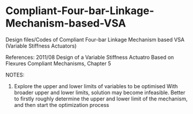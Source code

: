 # Compliant-Four-bar-Linkage-Mechanism-based-VSA
Design files/Codes of Compliant Four-bar Linkage Mechanism based VSA (Variable Stiffness Actuators)

References:
2011/08 Design of a Variable Stiffness Actuatro Based on Flexures
Compliant Mechanisms, Chapter 5

NOTES:
1) Explore the upper and lower limits of variables to be optimised
    With broader upper and lower limits, solution may become infeasible. Better to firstly roughly determine the upper and lower limit of the mechanism, and then start the optimization process
